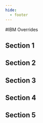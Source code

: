 ```yaml
---
hide:
  - footer
---
```


<script>
  document.title = "Overrides - IBM";
</script>
#IBM Overrides

## Section 1


## Section 2


## Section 3


## Section 4


## Section 5
